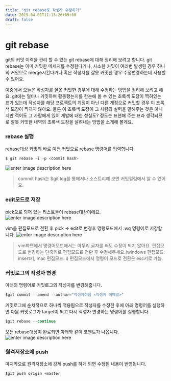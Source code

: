 ```yaml
---
title: "git rebase로 작성자 수정하기"
date: 2019-04-01T11:13:26+09:00
draft: false
---
```


# git rebase
git의 커밋 이력을 관리 할 수 있는 git rebase에 대해 정리해 보려고 합니다.
git rebase는 이미 커밋한 메세지를 수정한다거나, 사소한 커밋이 여러번 발생된 경우 하나의 커밋으로 merge시킨다거나 혹은 작성자를 잘못 커밋한 경우 수정변경하는데 사용할 수 있어요.

이중에서 오늘은 작성자를 잘못 커밋한 경우에 대해 수정하는 방법을 정리해 보려고 해요.
git에는 얼마나 커밋하며 활동했는지를 한눈에 볼 수 있는 초록색 도장이 찍혀있는 표가 있는데 작성자를 해당 프로젝트의 계정이 아닌 다른 계정으로 커밋할 경우 이 초록색 도장이 찍히지 않아요.
물론  이 초록색 도장이 그 사람의 실력을 말해주는 것은 아니지만 적어도 그 사람에게 있어 개발에 대한 성실도? 정도는 표현해 주는 표라 생각되므로 잘못 커밋한 내역의 초록색 도장을 살려내는 방법을 소개해 볼게요.

### rebase 실행
rebase대상 커밋의 바로 이전 커밋으로 rebase 명령어를 입력합니다.
```js
$ git rebase -i -p <commit hash>
```
![enter image description here](https://user-images.githubusercontent.com/43326846/53309514-992f6180-38eb-11e9-8cc5-56cc5d3ca5db.png)

> commit hash는 $git log를 통해서나 소스트리에 보면 커밋컬럼에서 알 수 있어요.

### edit모드로 저장
pick으로 되어 있는 리스트들이 rebase대상이에요.
![enter image description here](https://user-images.githubusercontent.com/43326846/53309525-a0566f80-38eb-11e9-8440-793026d57281.png)

vim을 편집모드로 전환 후 pick -> edit로 변경후 명령모드에서 :wq 명령어로 저장합니다.
![enter image description here](https://user-images.githubusercontent.com/43326846/53310123-d0534200-38ee-11e9-86a1-d106d27cde15.png)

> vim화면에서 명령어모드에서는 아무리 글자를 써도 수정이 되지 않아요. 편집모드로 변경하는 단축키로 편집모드로 전환 후 수정해주세요.(windows 편집모드: insert키, mac 편집모드: i)
> 편집모드에서 명령어 모드로 전환은 esc키로 가능.

### 커밋로그의 작성자 변경
아래의 명령어로 커밋로그의 작성자를 변경해줍니다.
```js
$git commit --amend --author="작성자이름 <작성자 이메일>"
```
커밋로그에 순차적으로 하나씩 적용됨으로 작성자를 수정한 후에 아래 명령어를 실행하면 다음 커밋로그가 target이 되고 다시 작성자 변경하는 명령어를 실행합니다.
```js
$git rebase --continue
```
모든 rebase대상이 완료되면 아래와 같이 코멘트가 나옵니다.
![enter image description here](https://user-images.githubusercontent.com/43326846/53309596-2672b600-38ec-11e9-82cc-df9d8dfaf1d0.png)

### 원격저장소에 push
마지막으로 원격저장소에 강제 push를 하게 되면 수정된 내용이 반영됩니다.
```js
$git push origin +master
```